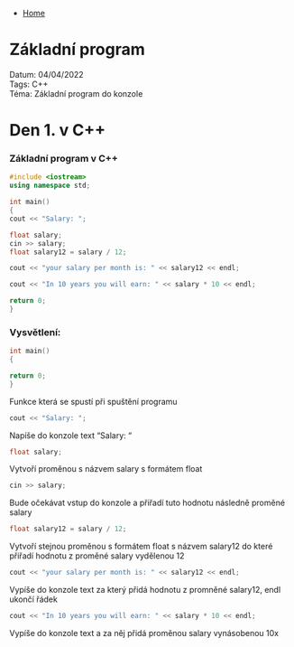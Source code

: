 - [Home](/cplusplus/home)

# Základní program 

Datum: 04/04/2022 <br>
Tags: C++ <br>
Téma: Základní program do konzole <br>

# Den 1. v C++ 

### Základní program v C++ 

```cpp 
#include <iostream> 
using namespace std; 

int main() 
{ 
cout << "Salary: "; 

float salary; 
cin >> salary; 
float salary12 = salary / 12; 

cout << "your salary per month is: " << salary12 << endl; 

cout << "In 10 years you will earn: " << salary * 10 << endl; 

return 0; 
} 
``` 

### Vysvětlení: 

```cpp 
int main() 
{ 

return 0; 
} 
``` 

Funkce která se spustí při spuštění programu 

```cpp 
cout << "Salary: "; 
``` 

Napíše do konzole text “Salary: “ 

```cpp 
float salary; 
``` 

Vytvoří proměnou s názvem salary s formátem float 

```cpp 
cin >> salary; 
``` 

Bude očekávat vstup do konzole a přiřadí tuto hodnotu následně proměné salary 

```cpp 
float salary12 = salary / 12; 
``` 

Vytvoří stejnou proměnou s formátem float s názvem salary12 do které přiřadí hodnotu z proměné salary vydělenou 12 

```cpp 
cout << "your salary per month is: " << salary12 << endl; 
``` 

Vypíše do konzole text za který přidá hodnotu z promněné salary12, endl ukončí řádek 

```cpp 
cout << "In 10 years you will earn: " << salary * 10 << endl; 
``` 

Vypíše do konzole text a za něj přidá proměnou salary vynásobenou 10x
